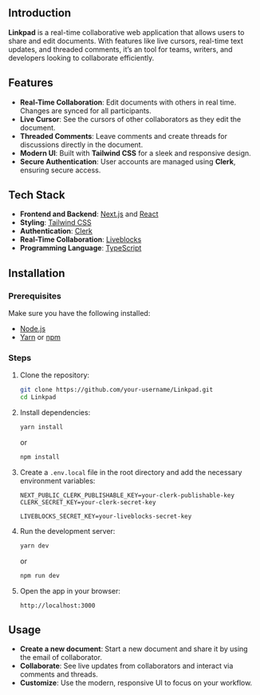 
## Introduction  
**Linkpad** is a real-time collaborative web application that allows users to share and edit documents. With features like live cursors, real-time text updates, and threaded comments, it’s an tool for teams, writers, and developers looking to collaborate efficiently.  

## Features  
- **Real-Time Collaboration**: Edit documents with others in real time. Changes are synced for all participants.  
- **Live Cursor**: See the cursors of other collaborators as they edit the document.  
- **Threaded Comments**: Leave comments and create threads for discussions directly in the document.  
- **Modern UI**: Built with **Tailwind CSS** for a sleek and responsive design.  
- **Secure Authentication**: User accounts are managed using **Clerk**, ensuring secure access.
## Tech Stack  
- **Frontend and Backend**: [Next.js](https://nextjs.org/) and [React](https://react.dev/)  
- **Styling**: [Tailwind CSS](https://tailwindcss.com/)  
- **Authentication**: [Clerk](https://clerk.dev/)  
- **Real-Time Collaboration**: [Liveblocks](https://liveblocks.io/)  
- **Programming Language**: [TypeScript](https://www.typescriptlang.org/)  

## Installation  

### Prerequisites  
Make sure you have the following installed:  
- [Node.js](https://nodejs.org/)  
- [Yarn](https://yarnpkg.com/) or [npm](https://www.npmjs.com/)  

### Steps  
1. Clone the repository:  
   ```bash
   git clone https://github.com/your-username/Linkpad.git
   cd Linkpad
   ```  
2. Install dependencies:  
   ```bash
   yarn install
   ```  
   or  
   ```bash
   npm install
   ```  

3. Create a `.env.local` file in the root directory and add the necessary environment variables:  
   ```plaintext
   NEXT_PUBLIC_CLERK_PUBLISHABLE_KEY=your-clerk-publishable-key
   CLERK_SECRET_KEY=your-clerk-secret-key
   
   LIVEBLOCKS_SECRET_KEY=your-liveblocks-secret-key
   ```  

4. Run the development server:  
   ```bash
   yarn dev
   ```  
   or  
   ```bash
   npm run dev
   ```  

5. Open the app in your browser:  
   ```plaintext
   http://localhost:3000
   ```  

## Usage  
- **Create a new document**: Start a new document and share it by using the email of collaborator.  
- **Collaborate**: See live updates from collaborators and interact via comments and threads.  
- **Customize**: Use the modern, responsive UI to focus on your workflow.  
